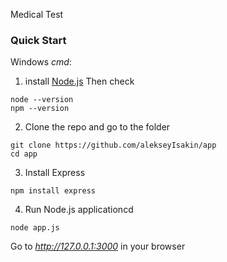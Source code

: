 Medical Test


### Quick Start
Windows _cmd_:

1. install [Node.js](https://nodejs.org/en/download/)
Then check
```
node --version
npm --version
```

2. Clone the repo and go to the folder
```
git clone https://github.com/alekseyIsakin/app
cd app
```

3. Install Express
```
npm install express
```

4. Run Node.js applicationcd
```
node app.js
```

Go to _http://127.0.0.1:3000_ in your browser
